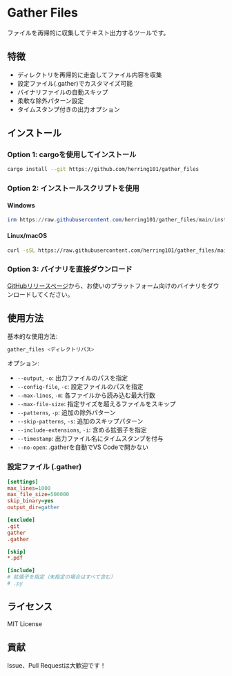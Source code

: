 # Gather Files

ファイルを再帰的に収集してテキスト出力するツールです。

## 特徴

- ディレクトリを再帰的に走査してファイル内容を収集
- 設定ファイル(.gather)でカスタマイズ可能
- バイナリファイルの自動スキップ
- 柔軟な除外パターン設定
- タイムスタンプ付きの出力オプション

## インストール

### Option 1: cargoを使用してインストール

```bash
cargo install --git https://github.com/herring101/gather_files
```

### Option 2: インストールスクリプトを使用

#### Windows
```powershell
irm https://raw.githubusercontent.com/herring101/gather_files/main/install.ps1 | iex
```

#### Linux/macOS
```bash
curl -sSL https://raw.githubusercontent.com/herring101/gather_files/main/install.sh | sh
```

### Option 3: バイナリを直接ダウンロード

[GitHubリリースページ](https://github.com/herring101/gather_files/releases/latest)から、お使いのプラットフォーム向けのバイナリをダウンロードしてください。

## 使用方法

基本的な使用方法:

```bash
gather_files <ディレクトリパス>
```

オプション:
- `--output`, `-o`: 出力ファイルのパスを指定
- `--config-file`, `-c`: 設定ファイルのパスを指定
- `--max-lines`, `-m`: 各ファイルから読み込む最大行数
- `--max-file-size`: 指定サイズを超えるファイルをスキップ
- `--patterns`, `-p`: 追加の除外パターン
- `--skip-patterns`, `-s`: 追加のスキップパターン
- `--include-extensions`, `-i`: 含める拡張子を指定
- `--timestamp`: 出力ファイル名にタイムスタンプを付与
- `--no-open`: .gatherを自動でVS Codeで開かない

### 設定ファイル (.gather)

```ini
[settings]
max_lines=1000
max_file_size=500000
skip_binary=yes
output_dir=gather

[exclude]
.git
gather
.gather

[skip]
*.pdf

[include]
# 拡張子を指定（未指定の場合はすべて含む）
# .py
```

## ライセンス

MIT License

## 貢献

Issue、Pull Requestは大歓迎です！